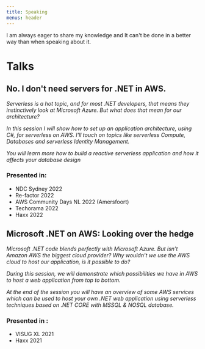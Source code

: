```yaml
---
title: Speaking
menus: header
---
```


I am always eager to share my knowledge and It can't be done in a better way than when speaking about it. 

# Talks 
## No. I don't need servers for .NET in AWS. 
_Serverless is a hot topic, and for most .NET developers, that means they instinctively look at Microsoft Azure. But what does that mean for our architecture?_

_In this session I will show how to set up an application architecture, using C#, for serverless on AWS. I'll touch on topics like serverless Compute, Databases and serverless Identity Management._

_You will learn more how to build a reactive serverless application and how it affects your database design_

### Presented in: 
* NDC Sydney 2022 
* Re-factor 2022
* AWS Community Days NL 2022 (Amersfoort)
* Techorama 2022 
* Haxx 2022

## Microsoft .NET on AWS: Looking over the hedge
_Microsoft .NET code blends perfectly with Microsoft Azure. But isn’t Amazon AWS the biggest cloud provider? Why wouldn’t we use the AWS cloud to host our application, is it possible to do?_

_During this session, we will demonstrate which possibilities we have in AWS to host a web application from top to bottom._

_At the end of the session you will have an overview of some AWS services which can be used to host your own .NET web application using serverless techniques based on .NET CORE with MSSQL & NOSQL database._

### Presented in : 
* VISUG XL 2021
* Haxx 2021 
